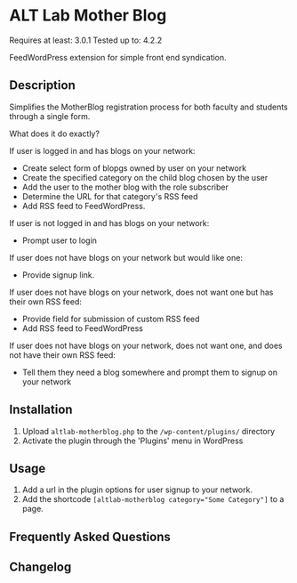 # ALT Lab Mother Blog

Requires at least: 3.0.1
Tested up to: 4.2.2

FeedWordPress extension for simple front end syndication.

## Description

Simplifies the MotherBlog registration process for both faculty and students through a single form.

What does it do exactly?

If user is logged in and has blogs on your network:

* Create select form of blopgs owned by user on your network
* Create the specified category on the child blog chosen by the user
* Add the user to the mother blog with the role subscriber
* Determine the URL for that category's RSS feed
* Add RSS feed to FeedWordPress.

If user is not logged in and has blogs on your network:

* Prompt user to login

If user does not have blogs on your network but would like one:

* Provide signup link.

If user does not have blogs on your network, does not want one but has their own RSS feed:

* Provide field for submission of custom RSS feed
* Add RSS feed to FeedWordPress

If user does not have blogs on your network, does not want one, and does not have their own RSS feed:

* Tell them they need a blog somewhere and prompt them to signup on your network

## Installation

1. Upload `altlab-motherblog.php` to the `/wp-content/plugins/` directory
1. Activate the plugin through the 'Plugins' menu in WordPress

## Usage

1. Add a url in the plugin options for user signup to your network.
1. Add the shortcode `[altlab-motherblog category="Some Category"]` to a page.

## Frequently Asked Questions


## Changelog
